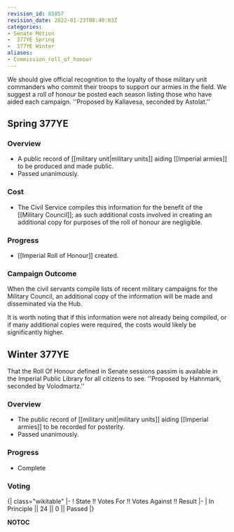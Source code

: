 ```yaml
---
revision_id: 85857
revision_date: 2022-01-23T08:40:03Z
categories:
- Senate Motion
-  377YE Spring
-  377YE Winter
aliases:
- Commission_roll_of_honour
---
```


We should give official recognition to the loyalty of those military unit commanders who commit their troops to support our armies in the field. We suggest a roll of honour be posted each season listing those who have aided each campaign.
''Proposed by Kallavesa, seconded by Astolat.''

## Spring 377YE

### Overview
* A public record of [[military unit|military units]] aiding [[Imperial armies]] to be produced and made public.
* Passed unanimously.

### Cost
* The Civil Service compiles this information for the benefit of the [[Military Council]]; as such additional costs involved in creating an additional copy for purposes of the roll of honour are negligible.

### Progress
* [[Imperial Roll of Honour]] created.

### Campaign Outcome
When the civil servants compile lists of recent military campaigns for the Military Council, an additional copy of the information will be made and disseminated via the Hub.

It is worth noting that if this information were not already being compiled, or if many additional copies were required, the costs would likely be significantly higher.

## Winter 377YE
That the Roll Of Honour defined in Senate sessions passim is available in the Imperial Public Library for all citizens to see.
''Proposed by Hahnmark, seconded by Volodmartz.''

### Overview
* The public record of [[military unit|military units]] aiding [[Imperial armies]] to be recorded for posterity.
* Passed unanimously.

### Progress
* Complete

### Voting
{| class="wikitable"
|-
! State !! Votes For !! Votes Against !! Result
|-
| In Principle || 24 || 0 || Passed
|}




__NOTOC__